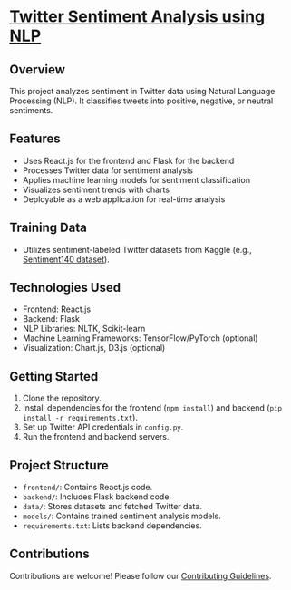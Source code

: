 # [Twitter Sentiment Analysis using NLP](https://twitter-sentiment-analysis-nlp.vercel.app/)

## Overview
This project analyzes sentiment in Twitter data using Natural Language Processing (NLP). It classifies tweets into positive, negative, or neutral sentiments.

## Features
- Uses React.js for the frontend and Flask for the backend
- Processes Twitter data for sentiment analysis
- Applies machine learning models for sentiment classification
- Visualizes sentiment trends with charts
- Deployable as a web application for real-time analysis

## Training Data
- Utilizes sentiment-labeled Twitter datasets from Kaggle (e.g., [Sentiment140 dataset](https://www.kaggle.com/kazanova/sentiment140)).

## Technologies Used
- Frontend: React.js
- Backend: Flask
- NLP Libraries: NLTK, Scikit-learn
- Machine Learning Frameworks: TensorFlow/PyTorch (optional)
- Visualization: Chart.js, D3.js (optional)

## Getting Started
1. Clone the repository.
2. Install dependencies for the frontend (`npm install`) and backend (`pip install -r requirements.txt`).
3. Set up Twitter API credentials in `config.py`.
4. Run the frontend and backend servers.

## Project Structure
- `frontend/`: Contains React.js code.
- `backend/`: Includes Flask backend code.
- `data/`: Stores datasets and fetched Twitter data.
- `models/`: Contains trained sentiment analysis models.
- `requirements.txt`: Lists backend dependencies.

## Contributions
Contributions are welcome! Please follow our [Contributing Guidelines](CONTRIBUTING.md).
